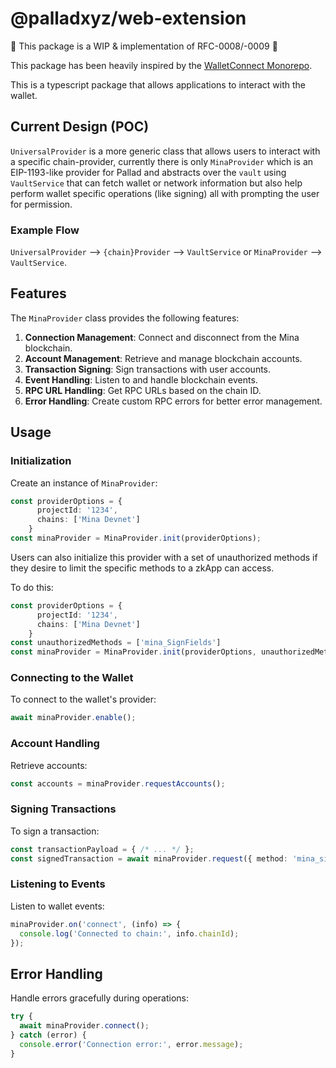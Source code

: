 # @palladxyz/web-extension

🚧 This package is a WIP & implementation of RFC-0008/-0009 🚧

This package has been heavily inspired by the [WalletConnect Monorepo](https://github.com/WalletConnect/walletconnect-monorepo).

This is a typescript package that allows applications to interact with the wallet.

## Current Design (POC)
`UniversalProvider` is a more generic class that allows users to interact with a specific chain-provider, currently there is only `MinaProvider` which is an EIP-1193-like provider for Pallad and abstracts over the `vault` using `VaultService` that can fetch wallet or network information but also help perform wallet specific operations (like signing) all with prompting the user for permission.

### Example Flow
`UniversalProvider` --> `{chain}Provider` --> `VaultService` or `MinaProvider` --> `VaultService`.

## Features

The `MinaProvider` class provides the following features:

1. **Connection Management**: Connect and disconnect from the Mina blockchain.
2. **Account Management**: Retrieve and manage blockchain accounts.
3. **Transaction Signing**: Sign transactions with user accounts.
4. **Event Handling**: Listen to and handle blockchain events.
5. **RPC URL Handling**: Get RPC URLs based on the chain ID.
6. **Error Handling**: Create custom RPC errors for better error management.

## Usage

### Initialization

Create an instance of `MinaProvider`:

```typescript
const providerOptions = {
      projectId: '1234',
      chains: ['Mina Devnet']
    }
const minaProvider = MinaProvider.init(providerOptions);
```

Users can also initialize this provider with a set of unauthorized methods if they desire to limit the specific methods to a zkApp can access.

To do this:
```typescript
const providerOptions = {
      projectId: '1234',
      chains: ['Mina Devnet']
    }
const unauthorizedMethods = ['mina_SignFields']
const minaProvider = MinaProvider.init(providerOptions, unauthorizedMethods);
```

### Connecting to the Wallet

To connect to the wallet's provider:

```typescript
await minaProvider.enable();
```

### Account Handling

Retrieve accounts:

```typescript
const accounts = minaProvider.requestAccounts();
```

### Signing Transactions

To sign a transaction:

```typescript
const transactionPayload = { /* ... */ };
const signedTransaction = await minaProvider.request({ method: 'mina_signTransaction', params: transactionPayload });
```

### Listening to Events

Listen to wallet events:

```typescript
minaProvider.on('connect', (info) => {
  console.log('Connected to chain:', info.chainId);
});
```

## Error Handling

Handle errors gracefully during operations:

```typescript
try {
  await minaProvider.connect();
} catch (error) {
  console.error('Connection error:', error.message);
}
```